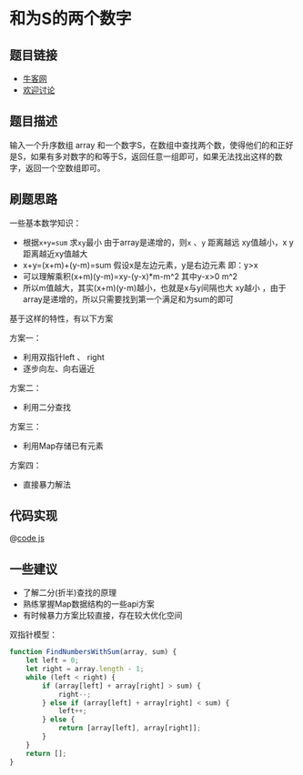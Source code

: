 # 和为S的两个数字

## 题目链接

- [牛客网](https://www.nowcoder.com/practice/390da4f7a00f44bea7c2f3d19491311b)
- [欢迎讨论]()

## 题目描述

输入一个升序数组 array 和一个数字S，在数组中查找两个数，使得他们的和正好是S，如果有多对数字的和等于S，返回任意一组即可，如果无法找出这样的数字，返回一个空数组即可。

## 刷题思路

一些基本数学知识：

- 根据`x+y=sum` 求`xy`最小  由于array是递增的，则`x` 、`y` 距离越远 xy值越小，x y距离越近xy值越大
- x+y=(x+m)+(y-m)=sum  假设x是左边元素，y是右边元素 即：y>x
- 可以理解乘积(x+m)(y-m)=xy-(y-x)*m-m^2 其中y-x>0 m^2
- 所以m值越大，其实(x+m)(y-m)越小，也就是x与y间隔也大 xy越小 ，由于array是递增的，所以只需要找到第一个满足和为sum的即可

基于这样的特性，有以下方案

方案一：

- 利用双指针left 、 right
- 逐步向左、向右逼近

方案二：

- 利用二分查找

方案三：

- 利用Map存储已有元素

方案四：

- 直接暴力解法

## 代码实现

@[code js](@code/algorithm/剑指/双指针/findNumbersWithSum.js)

## 一些建议

- 了解二分(折半)查找的原理
- 熟练掌握Map数据结构的一些api方案
- 有时候暴力方案比较直接，存在较大优化空间

双指针模型：

```js
function FindNumbersWithSum(array, sum) {
    let left = 0;
    let right = array.length - 1;
    while (left < right) {
        if (array[left] + array[right] > sum) {
            right--;
        } else if (array[left] + array[right] < sum) {
            left++;
        } else {
            return [array[left], array[right]];
        }
    }
    return [];
}
```
